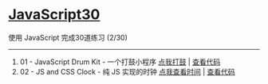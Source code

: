 # [JavaScript30](https://github.com/wesbos/JavaScript30#javascript30)

使用 JavaScript 完成30道练习 (2/30)

---
1. 01 - JavaScript Drum Kit  - 一个打鼓小程序 [点我打鼓](https://tanteichang.github.io/JavaScript30/01-JavaScriptDrumKit/index-START.html) | [查看代码](https://github.com/soyaine/JavaScript30/tree/master/01%20-%20JavaScript%20Drum%20Kit)
2. 02 - JS and CSS Clock -
纯 JS 实现的时钟 [点我查看时间]() | [查看代码]()
